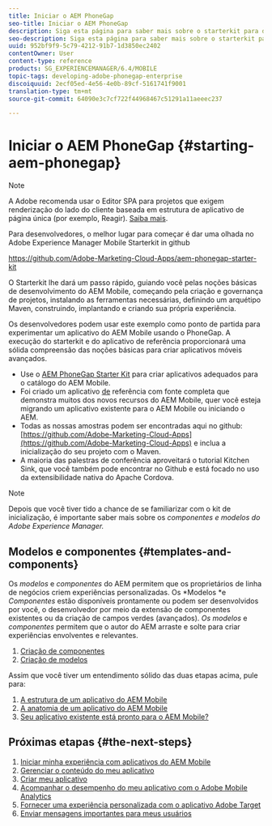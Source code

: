 ```yaml
---
title: Iniciar o AEM PhoneGap
seo-title: Iniciar o AEM PhoneGap
description: Siga esta página para saber mais sobre o starterkit para desenvolvedores.
seo-description: Siga esta página para saber mais sobre o starterkit para desenvolvedores.
uuid: 952bf9f9-5c79-4212-91b7-1d3850ec2402
contentOwner: User
content-type: reference
products: SG_EXPERIENCEMANAGER/6.4/MOBILE
topic-tags: developing-adobe-phonegap-enterprise
discoiquuid: 2ecf05ed-4e56-4e0b-89cf-5161741f9001
translation-type: tm+mt
source-git-commit: 64090e3c7cf722f44968467c51291a11aeeec237

---
```



# Iniciar o AEM PhoneGap {#starting-aem-phonegap}

>[!NOTE]
>
>A Adobe recomenda usar o Editor SPA para projetos que exigem renderização do lado do cliente baseada em estrutura de aplicativo de página única (por exemplo, Reagir). [Saiba mais](/help/sites-developing/spa-overview.md).

Para desenvolvedores, o melhor lugar para começar é dar uma olhada no Adobe Experience Manager Mobile Starterkit in github

https://github.com/Adobe-Marketing-Cloud-Apps/aem-phonegap-starter-kit

O Starterkit lhe dará um passo rápido, guiando você pelas noções básicas de desenvolvimento do AEM Mobile, começando pela criação e governança de projetos, instalando as ferramentas necessárias, definindo um arquétipo Maven, construindo, implantando e criando sua própria experiência.

Os desenvolvedores podem usar este exemplo como ponto de partida para experimentar um aplicativo do AEM Mobile usando o PhoneGap. A execução do starterkit e do aplicativo de referência proporcionará uma sólida compreensão das noções básicas para criar aplicativos móveis avançados.

* Use o [AEM PhoneGap Starter Kit](https://github.com/Adobe-Marketing-Cloud-Apps/aem-phonegap-starter-kit) para criar aplicativos adequados para o catálogo do AEM Mobile.
* Foi criado um aplicativo [de](https://github.com/Adobe-Marketing-Cloud-Apps/aem-mobile-hybrid-reference) referência com fonte completa que demonstra muitos dos novos recursos do AEM Mobile, quer você esteja migrando um aplicativo existente para o AEM Mobile ou iniciando o AEM.
* Todas as nossas amostras podem ser encontradas aqui no github: [https://github.com/Adobe-Marketing-Cloud-Apps](https://github.com/Adobe-Marketing-Cloud-Apps) e inclua a inicialização do seu projeto com o Maven.
* A maioria das palestras de conferência aproveitará o tutorial [](https://github.com/blefebvre/aem-phonegap-kitchen-sink)Kitchen Sink, que você também pode encontrar no Github e está focado no uso da extensibilidade nativa do Apache Cordova.

>[!NOTE]
>
>Depois que você tiver tido a chance de se familiarizar com o kit de inicialização, é importante saber mais sobre os *componentes e modelos do Adobe Experience Manager.*

## Modelos e componentes {#templates-and-components}

Os *modelos* e *componentes* do AEM permitem que os proprietários de linha de negócios criem experiências personalizadas. Os *Modelos *e *Componentes* estão disponíveis prontamente ou podem ser desenvolvidos por você, o desenvolvedor por meio da extensão de componentes existentes ou da criação de campos verdes (avançados). *Os modelos* e *componentes* permitem que o autor do AEM arraste e solte para criar experiências envolventes e relevantes.

1. [Criação de componentes](/help/sites-developing/components.md)
1. [Criação de modelos](/help/sites-developing/templates.md)

Assim que você tiver um entendimento sólido das duas etapas acima, pule para:

1. [A estrutura de um aplicativo do AEM Mobile](/help/mobile/phonegap-structure-an-app.md)
1. [A anatomia de um aplicativo do AEM Mobile](/help/mobile/phonegap-apps-arch.md)
1. [Seu aplicativo existente está pronto para o AEM Mobile?](/help/mobile/phonegap-adding-content-to-imported-app.md)

## Próximas etapas {#the-next-steps}

1. [Iniciar minha experiência com aplicativos do AEM Mobile](/help/mobile/starting-aem-phonegap-app.md)
1. [Gerenciar o conteúdo do meu aplicativo](/help/mobile/phonegap-manage-app-content.md)
1. [Criar meu aplicativo](/help/mobile/building-app-mobile-phonegap.md)
1. [Acompanhar o desempenho do meu aplicativo com o Adobe Mobile Analytics](/help/mobile/phonegap-intro-to-app-analytics.md)
1. [Fornecer uma experiência personalizada com o aplicativo Adobe Target](/help/mobile/phonegap-aem-mobile-content-personalization.md)
1. [Enviar mensagens importantes para meus usuários](/help/mobile/phonegap-push-notifications.md)
